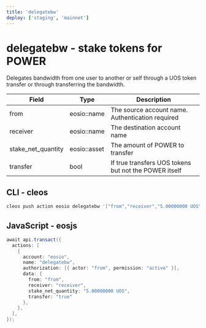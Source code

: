 ```yaml
---
title: 'delegatebw'
deploy: ['staging', 'mainnet']
---
```


# delegatebw - stake tokens for POWER

Delegates bandwidth from one user to another or self through a UOS token transfer or through transferring the bandwidth.

| Field              | Type         | Description                                           |
| ------------------ | ------------ | ----------------------------------------------------- |
| from               | eosio::name  | The source account name. Authentication required      |
| receiver           | eosio::name  | The destination account name                          |
| stake_net_quantity | eosio::asset | The amount of POWER to transfer                       |
| transfer           | bool         | If true transfers UOS tokens but not the POWER itself |

## CLI - cleos

```sh
cleos push action eosio delegatebw '["from","receiver","5.00000000 UOS",true]' -p from
```

## JavaScript - eosjs

```java
await api.transact({
  actions: [
    {
      account: "eosio",
      name: "delegatebw",
      authorization: [{ actor: "from", permission: "active" }],
      data: {
        from: "from",
        receiver: "receiver",
        stake_net_quantity: "5.00000000 UOS",
        transfer: "true"
      },
    },
  ],
});
```
